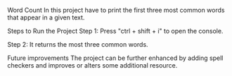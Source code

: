 Word Count
In this project have to print the first three most common words that appear in a given text.

Steps to Run the Project
Step 1: Press "ctrl + shift + i" to open the console.

Step 2: It returns the most three common words.

Future improvements
The project can be further enhanced by adding spell checkers and improves or alters some additional resource.
